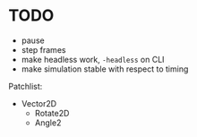 # TODO

- pause
- step frames
- make headless work, `-headless` on CLI
- make simulation stable with respect to timing

Patchlist:

-   Vector2D
    - Rotate2D
    - Angle2
